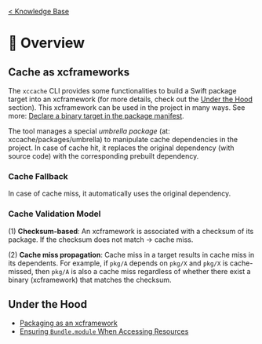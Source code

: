 [< Knowledge Base](README.md)

# 📝 Overview
## Cache as xcframeworks
<!-- A typical way to use a product of a package (for ex. `pkg/A`) is to add it to the *Link Binary with Libraries* section, and let Xcode takes care of the rest. When compiling the project, such product dependencies are compiled alongside and then later be linked to the consumer's binary. -->

The `xccache` CLI provides some functionalities to build a Swift package target into an xcframework (for more details, check out the [Under the Hood](#under-the-hood) section). This xcframework can be used in the project in many ways. See more: [Declare a binary target in the package manifest](https://developer.apple.com/documentation/xcode/distributing-binary-frameworks-as-swift-packages#Declare-a-binary-target-in-the-package-manifest).

The tool manages a special *umbrella package* (at: xccache/packages/umbrella) to manipulate cache dependencies in the project. In case of cache hit, it replaces the original dependency (with source code) with the corresponding prebuilt dependency.

### Cache Fallback
In case of cache miss, it automatically uses the original dependency.

### Cache Validation Model
(1) **Checksum-based**: An xcframework is associated with a checksum of its package. If the checksum does not match -> cache miss.

(2) **Cache miss propagation**: Cache miss in a target results in cache miss in its dependents. For example, if `pkg/A` depends on `pkg/X` and `pkg/X` is cache-missed, then `pkg/A` is also a cache miss regardless of whether there exist a binary (xcframework) that matches the checksum.

## Under the Hood
- [Packaging as an xcframework](under-the-hood/packaging-as-xcframework.md)
- [Ensuring `Bundle.module` When Accessing Resources](under-the-hood/ensuring-bundle-module.md)
